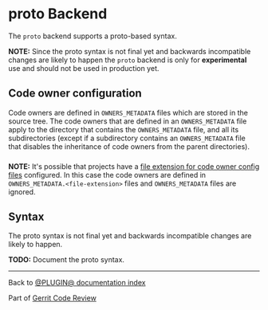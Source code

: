 # proto Backend

The `proto` backend supports a proto-based syntax.

**NOTE:** Since the proto syntax is not final yet and backwards incompatible
changes are likely to happen the `proto` backend is only for **experimental**
use and should not be used in production yet.

## <a id="codeOwnerConfiguration">Code owner configuration

Code owners are defined in `OWNERS_METADATA` files which are stored in the
source tree. The code owners that are defined in an `OWNERS_METADATA` file apply
to the directory that contains the `OWNERS_METADATA` file, and all its
subdirectories (except if a subdirectory contains an `OWNERS_METADATA` file that
disables the inheritance of code owners from the parent directories).

### <a id="codeOwnerConfigFileExtension">
**NOTE:** It's possible that projects have a [file extension for code owner
config files](config.html#codeOwnersFileExtension) configured. In this case the
code owners are defined in `OWNERS_METADATA.<file-extension>` files and
`OWNERS_METADATA` files are ignored.

## <a id="syntax">Syntax

The proto syntax is not final yet and backwards incompatible changes are likely
to happen.

**TODO:** Document the proto syntax.

---

Back to [@PLUGIN@ documentation index](index.html)

Part of [Gerrit Code Review](../../../Documentation/index.html)
